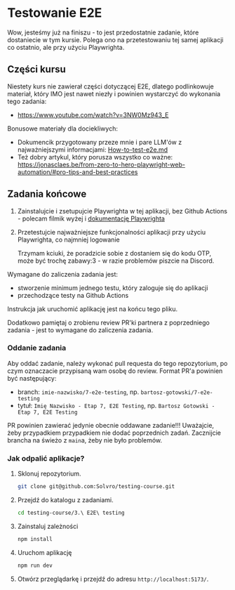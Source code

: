 # Testowanie E2E

Wow, jesteśmy już na finiszu - to jest przedostatnie zadanie, które dostaniecie w tym kursie. Polega ono na przetestowaniu tej samej aplikacji co ostatnio, ale przy użyciu Playwrighta.

## Części kursu

Niestety kurs nie zawierał części dotyczącej E2E, dlatego podlinkowuje materiał, który IMO jest nawet niezły i powinien wystarczyć do wykonania tego zadania:

- <https://www.youtube.com/watch?v=3NW0Mz943_E>

Bonusowe materiały dla dociekliwych:

- Dokumencik przygotowany przeze mnie i pare LLM'ów z najważniejszymi informacjami: [How-to-test-e2e.md](./How-to-test-e2e.md)
- Też dobry artykul, który porusza wszystko co ważne: <https://jonasclaes.be/from-zero-to-hero-playwright-web-automation/#pro-tips-and-best-practices>

## Zadania końcowe

1. Zainstalujcie i zsetupujcie Playwrighta w tej aplikacji, bez Github Actions - polecam filmik wyżej i [dokumentację Playwrighta](https://playwright.dev/docs/intro)
1. Przetestujcie najważniejsze funkcjonalności aplikacji przy użyciu Playwrighta, co najmniej logowanie

   Trzymam kciuki, że poradzicie sobie z dostaniem się do kodu OTP, może być trochę zabawy:3 - w razie problemów piszcie na Discord.

Wymagane do zaliczenia zadania jest:

- stworzenie minimum jednego testu, który zaloguje się do aplikacji
- przechodzące testy na Github Actions

Instrukcja jak uruchomić aplikację jest na końcu tego pliku.

Dodatkowo pamiętaj o zrobienu review PR'ki partnera z poprzedniego zadania - jest to wymagane do zaliczenia zadania.

### Oddanie zadania

Aby oddać zadanie, należy wykonać pull requesta do tego repozytorium, po czym oznaczacie przypisaną wam osobę do review. Format PR'a powinien być następujący:

- branch: `imie-nazwisko/7-e2e-testing`, np. `bartosz-gotowski/7-e2e-testing`
- tytuł: `Imię Nazwisko - Etap 7, E2E Testing`, np. `Bartosz Gotowski - Etap 7, E2E Testing`

PR powinien zawierać jedynie obecnie oddawane zadanie!!! Uważajcie, żeby przypadkiem przypadkiem nie dodać poprzednich zadań. Zacznijcie brancha na świeżo z `main`a, żeby nie było problemów.

### Jak odpalić aplikacje?

1. Sklonuj repozytorium.

   ```sh
   git clone git@github.com:Solvro/testing-course.git
   ```

1. Przejdź do katalogu z zadaniami.

   ```sh
   cd testing-course/3.\ E2E\ testing
   ```

1. Zainstaluj zależności

   ```sh
   npm install
   ```

1. Uruchom aplikację

   ```sh
   npm run dev
   ```

1. Otwórz przeglądarkę i przejdź do adresu `http://localhost:5173/`.
